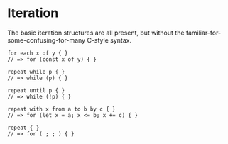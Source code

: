 # Iteration

The basic iteration structures are all present, but without the familiar-for-some-confusing-for-many C-style syntax.

```
for each x of y { }
// => for (const x of y) { }

repeat while p { }
// => while (p) { }

repeat until p { }
// => while (!p) { }

repeat with x from a to b by c { }
// => for (let x = a; x <= b; x += c) { }

repeat { }
// => for ( ; ; ) { }
```
